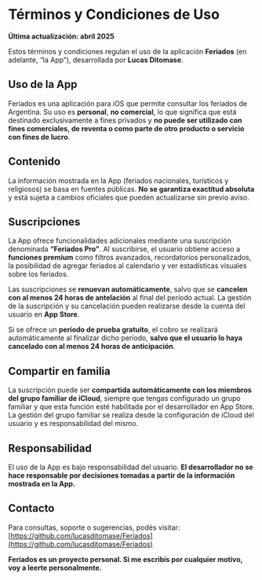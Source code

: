 # Términos y Condiciones de Uso

**Última actualización: abril 2025**

Estos términos y condiciones regulan el uso de la aplicación **Feriados** (en adelante, “la App”), desarrollada por **Lucas Ditomase**.

## Uso de la App

Feriados es una aplicación para iOS que permite consultar los feriados de Argentina. Su uso es **personal**, **no comercial**, lo que significa que está destinado exclusivamente a fines privados y **no puede ser utilizado con fines comerciales, de reventa o como parte de otro producto o servicio con fines de lucro**.

## Contenido

La información mostrada en la App (feriados nacionales, turísticos y religiosos) se basa en fuentes públicas. **No se garantiza exactitud absoluta** y está sujeta a cambios oficiales que pueden actualizarse sin previo aviso.

## Suscripciones

La App ofrece funcionalidades adicionales mediante una suscripción denominada **“Feriados Pro”**. Al suscribirse, el usuario obtiene acceso a **funciones premium** como filtros avanzados, recordatorios personalizados, la posibilidad de agregar feriados al calendario y ver estadísticas visuales sobre los feriados.

Las suscripciones se **renuevan automáticamente**, salvo que se **cancelen con al menos 24 horas de antelación** al final del período actual. La gestión de la suscripción y su cancelación pueden realizarse desde la cuenta del usuario en **App Store**.

Si se ofrece un **período de prueba gratuito**, el cobro se realizará automáticamente al finalizar dicho período, **salvo que el usuario lo haya cancelado con al menos 24 horas de anticipación**.

## Compartir en familia

La suscripción puede ser **compartida automáticamente con los miembros del grupo familiar de iCloud**, siempre que tengas configurado un grupo familiar y que esta función esté habilitada por el desarrollador en App Store. La gestión del grupo familiar se realiza desde la configuración de iCloud del usuario y es responsabilidad del mismo.

## Responsabilidad

El uso de la App es bajo responsabilidad del usuario. **El desarrollador no se hace responsable por decisiones tomadas a partir de la información mostrada en la App.**

## Contacto

Para consultas, soporte o sugerencias, podés visitar:  
[https://github.com/lucasditomase/Feriados](https://github.com/lucasditomase/Feriados)

**Feriados es un proyecto personal. Si me escribís por cualquier motivo, voy a leerte personalmente.**
